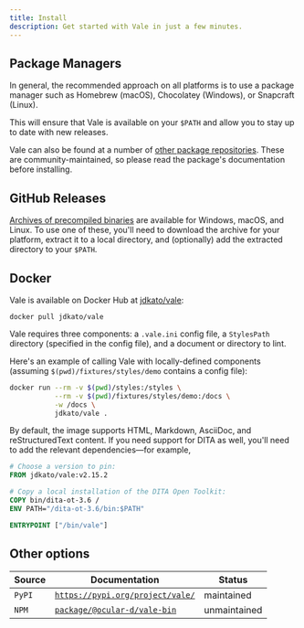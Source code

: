 ```yaml
---
title: Install
description: Get started with Vale in just a few minutes.
---
```


<script>
    import InstallOptions from '$lib/components/docs/InstallOptions.svelte';
    import InstallTabs from '$lib/components/docs/InstallTabs.svelte';
    import { Badge } from "$lib/components/ui/badge";
</script>

## Package Managers

In general, the recommended approach on all platforms is to use a package
manager such as Homebrew (macOS), Chocolatey (Windows), or Snapcraft (Linux).

<InstallTabs />

This will ensure that Vale is available on your `$PATH` and allow you to stay
up to date with new releases.

Vale can also be found at a number of [other package repositories][3].
These are community-maintained, so please read the package's documentation
before installing.

## GitHub Releases

[Archives of precompiled binaries][2] are available for Windows, macOS, and
Linux. To use one of these, you'll need to download the archive for your
platform, extract it to a local directory, and (optionally) add the extracted
directory to your `$PATH`.

## Docker

Vale is available on Docker Hub at [jdkato/vale][1]:

```shell
docker pull jdkato/vale
```

Vale requires three components: a `.vale.ini` config file, a `StylesPath`
directory (specified in the config file), and a document or directory to lint.

Here's an example of calling Vale with locally-defined components (assuming
`$(pwd)/fixtures/styles/demo` contains a config file):

```bash
docker run --rm -v $(pwd)/styles:/styles \
           --rm -v $(pwd)/fixtures/styles/demo:/docs \
           -w /docs \
           jdkato/vale .
```

By default, the image supports HTML, Markdown, AsciiDoc, and reStructuredText
content. If you need support for DITA as well, you'll need to add the relevant
dependencies&mdash;for example,

```dockerfile
# Choose a version to pin:
FROM jdkato/vale:v2.15.2

# Copy a local installation of the DITA Open Toolkit:
COPY bin/dita-ot-3.6 /
ENV PATH="/dita-ot-3.6/bin:$PATH"

ENTRYPOINT ["/bin/vale"]
```

## Other options

| Source | Documentation                                                                    | Status                                          |
| ------ | -------------------------------------------------------------------------------- | ----------------------------------------------- |
| `PyPI` | [`https://pypi.org/project/vale/`](https://pypi.org/project/vale/)               | <Badge variant="secondary">maintained</Badge>   |
| `NPM`  | [`package/@ocular-d/vale-bin`](https://www.npmjs.com/package/@ocular-d/vale-bin) | <Badge variant="secondary">unmaintained</Badge> |

[1]: https://hub.docker.com/r/jdkato/vale
[2]: https://github.com/errata-ai/vale/releases
[3]: https://repology.org/project/vale/versions
